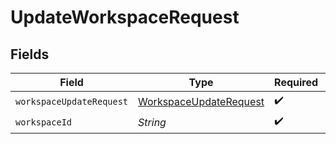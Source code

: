 # UpdateWorkspaceRequest


## Fields

| Field                                                                   | Type                                                                    | Required                                                                | Description                                                             |
| ----------------------------------------------------------------------- | ----------------------------------------------------------------------- | ----------------------------------------------------------------------- | ----------------------------------------------------------------------- |
| `workspaceUpdateRequest`                                                | [WorkspaceUpdateRequest](../../models/shared/WorkspaceUpdateRequest.md) | :heavy_check_mark:                                                      | N/A                                                                     |
| `workspaceId`                                                           | *String*                                                                | :heavy_check_mark:                                                      | N/A                                                                     |